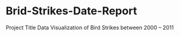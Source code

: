 # Brid-Strikes-Date-Report
Project Title    Data Visualization of Bird Strikes between 2000 – 2011  
